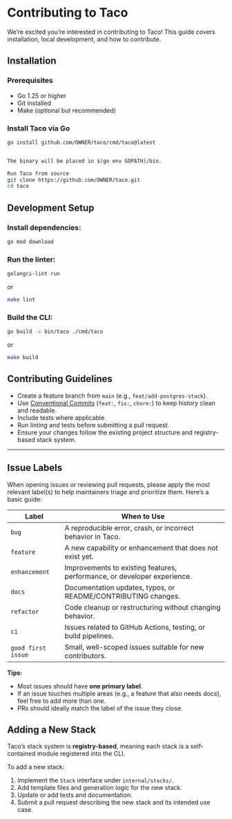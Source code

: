 # Contributing to Taco

We’re excited you’re interested in contributing to Taco! This guide covers installation, local development, and how to contribute.

## Installation

### Prerequisites
- Go 1.25 or higher
- Git installed
- Make (optional but recommended)

### Install Taco via Go
```bash
go install github.com/OWNER/taco/cmd/taco@latest


The binary will be placed in $(go env GOPATH)/bin.

Run Taco from source
git clone https://github.com/OWNER/taco.git
cd taco
```
## Development Setup

### Install dependencies:
```bash
go mod download
```

### Run the linter:
```bash
golangci-lint run
```
or
```bash
make lint
```

### Build the CLI:
```bash
go build -o bin/taco ./cmd/taco
```
or
```bash
make build
```

## Contributing Guidelines

- Create a feature branch from `main` (e.g., `feat/add-postgres-stack`).
- Use [Conventional Commits](https://www.conventionalcommits.org/) (`feat:`, `fix:`, `chore:`) to keep history clean and readable.
- Include tests where applicable.
- Run linting and tests before submitting a pull request.
- Ensure your changes follow the existing project structure and registry-based stack system.

---

## Issue Labels

When opening issues or reviewing pull requests, please apply the most relevant label(s) to help maintainers triage and prioritize them. Here’s a basic guide:

| Label | When to Use |
|-------|-------------|
| `bug` | A reproducible error, crash, or incorrect behavior in Taco. |
| `feature` | A new capability or enhancement that does not exist yet. |
| `enhancement` | Improvements to existing features, performance, or developer experience. |
| `docs` | Documentation updates, typos, or README/CONTRIBUTING changes. |
| `refactor` | Code cleanup or restructuring without changing behavior. |
| `ci` | Issues related to GitHub Actions, testing, or build pipelines. |
| `good first issue` | Small, well-scoped issues suitable for new contributors. |

**Tips:**
- Most issues should have **one primary label**.
- If an issue touches multiple areas (e.g., a feature that also needs docs), feel free to add more than one.
- PRs should ideally match the label of the issue they close.
  
## Adding a New Stack

Taco’s stack system is **registry-based**, meaning each stack is a self-contained module registered into the CLI.

To add a new stack:

1. Implement the `Stack` interface under `internal/stacks/`.
2. Add template files and generation logic for the new stack.
3. Update or add tests and documentation.
4. Submit a pull request describing the new stack and its intended use case.
